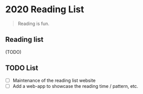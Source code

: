 # 2020 Reading List

> Reading is fun.

## Reading list

(TODO)

## TODO List
- [ ] Maintenance of the reading list website
- [ ] Add a web-app to showcase the reading time / pattern, etc.
